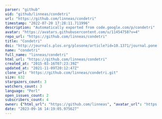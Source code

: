 ```yaml
---
parser: "github"
uid: "github/linneas/condetri"
url: "https://github.com/linneas/condetri"
timestamp: "2022-07-20 17:28:11.711996"
description: "Automatically exported from code.google.com/p/condetri"
avatar: "https://avatars.githubusercontent.com/u/11454758?v=4"
repo_url: "https://github.com/linneas/condetri"
title: "Condetri"
doi: "http://journals.plos.org/plosone/article?id=10.1371/journal.pone.0026314"
name: "condetri"
full_name: "linneas/condetri"
html_url: "https://github.com/linneas/condetri"
created_at: "2015-03-16T07:23:39Z"
updated_at: "2021-11-09T20:12:47Z"
clone_url: "https://github.com/linneas/condetri.git"
size: 632
stargazers_count: 3
watchers_count: 3
language: "Perl"
open_issues_count: 2
subscribers_count: 4
owner: {"html_url": "https://github.com/linneas", "avatar_url": "https://avatars.githubusercontent.com/u/11454758?v=4", "login": "linneas", "type": "User"}
date: "2023-09-16 14:19:05.975627"
---
```

